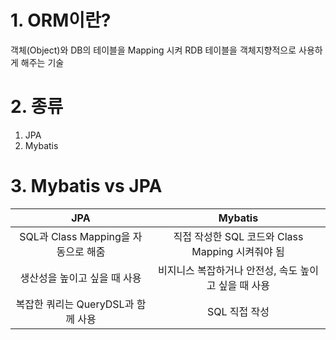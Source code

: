 # 1. ORM이란?

객체(Object)와 DB의 테이블을 Mapping 시켜 RDB 테이블을 객체지향적으로 사용하게 해주는 기술



# 2. 종류

1. JPA
2. Mybatis



# 3. Mybatis vs JPA

|                 JPA                 |                       Mybatis                        |
| :---------------------------------: | :--------------------------------------------------: |
| SQL과 Class Mapping을 자동으로 해줌 |   직접 작성한 SQL 코드와 Class Mapping 시켜줘야 됨   |
|    생산성을 높이고 싶을 때 사용     | 비지니스 복잡하거나 안전성, 속도 높이고 싶을 때 사용 |
| 복잡한 쿼리는 QueryDSL과 함께 사용  |                    SQL 직접 작성                     |

